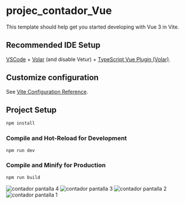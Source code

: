# projec_contador_Vue

This template should help get you started developing with Vue 3 in Vite.

## Recommended IDE Setup

[VSCode](https://code.visualstudio.com/) + [Volar](https://marketplace.visualstudio.com/items?itemName=Vue.volar) (and disable Vetur) + [TypeScript Vue Plugin (Volar)](https://marketplace.visualstudio.com/items?itemName=Vue.vscode-typescript-vue-plugin).

## Customize configuration

See [Vite Configuration Reference](https://vitejs.dev/config/).

## Project Setup

```sh
npm install
```

### Compile and Hot-Reload for Development

```sh
npm run dev
```

### Compile and Minify for Production

```sh
npm run build
```
![contador pantalla 4](https://github.com/TiradoMartin/Contador-Vue3/assets/47785926/414c857e-07b7-4e85-94b3-b3b5dd4c3946)
![contador pantalla 3](https://github.com/TiradoMartin/Contador-Vue3/assets/47785926/6cd86cc6-6e89-49f4-afa4-1cf8238ad1e0)
![contador pantalla 2](https://github.com/TiradoMartin/Contador-Vue3/assets/47785926/4e8d9ca5-e77f-4617-86bc-d43cd87696a2)
![contador pantalla 1](https://github.com/TiradoMartin/Contador-Vue3/assets/47785926/d227874b-1aba-4a1d-b9d4-c7fa9d44d004)


